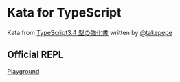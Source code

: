 # Kata for TypeScript

Kata from [TypeScript3.4 型の強化書](https://booth.pm/ja/items/1317204) written by [@takepepe](https://twitter.com/takepepe)

## Official REPL

[Playground](https://www.typescriptlang.org/play/index.html)
